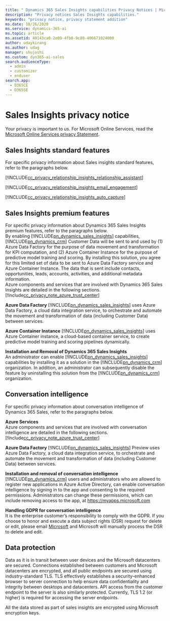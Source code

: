 ```yaml
---
title: " Dynamics 365 Sales Insights capabilities Privacy Notices | Microsoft Docs"
description: "Privacy notices Sales Insights capabilities."
keywords: "privacy notice, privacy statement addition"
ms.date: 10/26/2020
ms.service: dynamics-365-ai
ms.topic: article
ms.assetid: 40143ca0-2e09-4fb0-9c80-406671024000
author: udaykirang
ms.author: udag
manager: shujoshi
ms.custom: dyn365-ai-sales
search.audienceType: 
  - admin
  - customizer
  - enduser
search.app: 
  - D365CE
  - D365SE
---
```



# Sales Insights privacy notice 

Your privacy is important to us. For Microsoft Online Services, read the [Microsoft Online Services privacy Statement](https://go.microsoft.com/fwlink/p/?LinkID=389041).

## Sales Insights standard features

For specific privacy information about Sales insights standard features, refer to the paragraphs below.

[!INCLUDE[cc_privacy_relationship_insights_relationship_assistant](../includes/cc-privacy-relationship-insights-relationship-assistant.md)]

[!INCLUDE[cc_privacy_relationship_insights_email_engagement](../includes/cc-privacy-relationship-insights-email-engagement.md)]

[!INCLUDE[cc_privacy_relationship_insights_auto_capture](../includes/cc-privacy-relationship-insights-auto-capture.md)]

## Sales Insights premium features

For specific privacy information about Dynamics 365 Sales Insights premium features, refer to the paragraphs below.  
By enabling [!INCLUDE[pn_dynamics_sales_insights](../includes/pn-dynamics-sales-insights.md)] capabilities, [!INCLUDE[pn_dynamics_crm](../includes/pn-dynamics-crm.md)] Customer Data will be sent to and used by (1) Azure Data Factory for the purpose of data movement and transformation for KPI computation, and (2) Azure Container Instance for the purpose of predictive model training and scoring. By installing this solution, you agree for this limited set of data to be sent to Azure Data Factory service and Azure Container Instance. The data that is sent include contacts, opportunities, leads, accounts, activities, and additional metadata information.  
Azure components and services that are involved with Dynamics 365 Sales Insights are detailed in the following sections.
[!Include[cc_privacy_note_azure_trust_center](../includes/cc-privacy-note-azure-trust-center.md)]  

**Azure Data Factory**
[!INCLUDE[pn_dynamics_sales_insights](../includes/pn-dynamics-sales-insights.md)] uses Azure Data Factory, a cloud data integration service, to orchestrate and automate the movement and transformation of data (including Customer Data) between services.

**Azure Container Instance**
[!INCLUDE[pn_dynamics_sales_insights](../includes/pn-dynamics-sales-insights.md)] uses Azure Container instance, a cloud-based container service, to create predictive model training and scoring pipelines dynamically. 

**Installation and Removal of Dynamics 365 Sales Insights**  
An administrator can enable [!INCLUDE[pn_dynamics_sales_insights](../includes/pn-dynamics-sales-insights.md)] capabilities by installing it as a solution in the [!INCLUDE[pn_dynamics_crm](../includes/pn-dynamics-crm.md)] organization. In addition, an administrator can subsequently disable the feature by uninstalling this solution from the [!INCLUDE[pn_dynamics_crm](../includes/pn-dynamics-crm.md)] organization.

## Conversation intelligence

For specific privacy information about conversation intelligence of Dynamics 365 Sales, refer to the paragraphs below.

**Azure Services**  
Azure components and services that are involved with conversation intelligence are detailed in the following sections.  
[!Include[cc_privacy_note_azure_trust_center](../includes/cc-privacy-note-azure-trust-center.md)]

**Azure Data Factory** 
[!INCLUDE[pn_dynamics_sales_insights](../includes/pn-dynamics-sales-insights.md)] Preview uses Azure Data Factory, a cloud data integration service, to orchestrate and automate the movement and transformation of data (including Customer Data) between services.

**Installation and removal of conversation intelligence**  
[!INCLUDE[pn_dynamics_crm](../includes/pn-dynamics-crm.md)] users and administrators who are allowed to register new applications in Azure Active Directory, can enable conversation intelligence by signing in to the app and consenting to the required permissions. Administrators can change these permissions, which can include removing access to the app, at https://myapps.microsoft.com 

**Handling GDPR for conversation intelligence**  
It is the enterprise customer’s responsibility to comply with the GDPR. If you choose to honor and execute a data subject rights (DSR) request for delete or edit, please email [Microsoft](mailto:D365callintelligence@microsoft.com) and Microsoft will manually process the DSR to delete and edit.

## Data protection

Data as it is in transit between user devices and the Microsoft datacenters are secured. Connections established between customers and Microsoft datacenters are encrypted, and all public endpoints are secured using industry-standard TLS. TLS effectively establishes a security-enhanced browser to server connection to help ensure data confidentiality and integrity between desktops and datacenters. API access from the customer endpoint to the server is also similarly protected. Currently, TLS 1.2 (or higher) is required for accessing the server endpoints.

All the data stored as part of sales insights are encrypted using Microsoft encryption keys.
